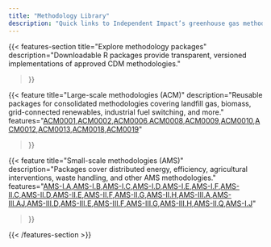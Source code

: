 ```yaml
---
title: "Methodology Library"
description: "Quick links to Independent Impact’s greenhouse gas methodologies for both consolidated (ACM) and small-scale (AMS) programmes."
---
```


{{< features-section
    title="Explore methodology packages"
    description="Downloadable R packages provide transparent, versioned implementations of approved CDM methodologies."
>}}

{{< feature
    title="Large-scale methodologies (ACM)"
    description="Reusable packages for consolidated methodologies covering landfill gas, biomass, grid-connected renewables, industrial fuel switching, and more."
    features="[ACM0001](https://independentimpact.github.io/GHG_methodologies/sites/cdmAcm0001/),[ACM0002](https://independentimpact.github.io/GHG_methodologies/sites/cdmAcm0002/),[ACM0006](https://independentimpact.github.io/GHG_methodologies/sites/cdmAcm0006/),[ACM0008](https://independentimpact.github.io/GHG_methodologies/sites/cdmAcm0008/),[ACM0009](https://independentimpact.github.io/GHG_methodologies/sites/cdmAcm0009/),[ACM0010](https://independentimpact.github.io/GHG_methodologies/sites/cdmAcm0010/),[ACM0012](https://independentimpact.github.io/GHG_methodologies/sites/cdmAcm0012/),[ACM0013](https://independentimpact.github.io/GHG_methodologies/sites/cdmAcm0013/),[ACM0018](https://independentimpact.github.io/GHG_methodologies/sites/cdmAcm0018/),[ACM0019](https://independentimpact.github.io/GHG_methodologies/sites/cdmAcm0019/)"
>}}

{{< feature
    title="Small-scale methodologies (AMS)"
    description="Packages cover distributed energy, efficiency, agricultural interventions, waste handling, and other AMS methodologies."
    features="[AMS-I.A](https://independentimpact.github.io/GHG_methodologies/sites/cdmAmsIa/),[AMS-I.B](https://independentimpact.github.io/GHG_methodologies/sites/cdmAmsIb/),[AMS-I.C](https://independentimpact.github.io/GHG_methodologies/sites/cdmAmsIc/),[AMS-I.D](https://independentimpact.github.io/GHG_methodologies/sites/cdmAmsId/),[AMS-I.E](https://independentimpact.github.io/GHG_methodologies/sites/cdmAmsIe/),[AMS-I.F](https://independentimpact.github.io/GHG_methodologies/sites/cdmAmsIf/),[AMS-II.C](https://independentimpact.github.io/GHG_methodologies/sites/cdmAmsIIc/),[AMS-II.D](https://independentimpact.github.io/GHG_methodologies/sites/cdmAmsIId/),[AMS-II.E](https://independentimpact.github.io/GHG_methodologies/sites/cdmAmsIIe/),[AMS-II.F](https://independentimpact.github.io/GHG_methodologies/sites/cdmAmsIIf/),[AMS-II.G](https://independentimpact.github.io/GHG_methodologies/sites/cdmAmsIIg/),[AMS-II.H](https://independentimpact.github.io/GHG_methodologies/sites/cdmAmsIIh/),[AMS-III.A](https://independentimpact.github.io/GHG_methodologies/sites/cdmAmsIIIa/),[AMS-III.AJ](https://independentimpact.github.io/GHG_methodologies/sites/cdmAmsIIIaj/),[AMS-III.D](https://independentimpact.github.io/GHG_methodologies/sites/cdmAmsIIId/),[AMS-III.E](https://independentimpact.github.io/GHG_methodologies/sites/cdmAmsIIIe/),[AMS-III.F](https://independentimpact.github.io/GHG_methodologies/sites/cdmAmsIIIf/),[AMS-III.G](https://independentimpact.github.io/GHG_methodologies/sites/cdmAmsIIIg/),[AMS-III.H](https://independentimpact.github.io/GHG_methodologies/sites/cdmAmsIIIh/),[AMS-II.Q](https://independentimpact.github.io/GHG_methodologies/sites/cdmAmsIIq/),[AMS-I.J](https://independentimpact.github.io/GHG_methodologies/sites/cdmAmsIj/)"
>}}

{{< /features-section >}}
